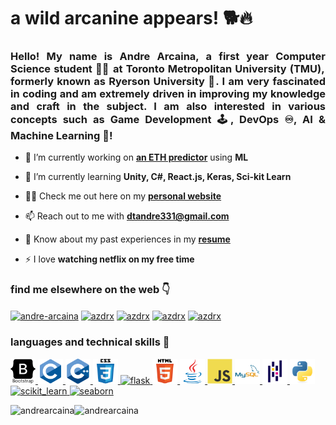 <h1 align="left">a wild arcanine appears! 🐕🔥</h1>
<h3 align="justify">Hello! My name is Andre Arcaina, a first year Computer Science student 👨‍💻 at Toronto Metropolitan University (TMU), formerly known as Ryerson University 🏫. I am very fascinated in coding and am extremely driven in improving my knowledge and craft in the subject. I am also interested in various concepts such as Game Development 🕹️, DevOps ♾️, AI & Machine Learning 🤖!</h3>

- 🔭 I’m currently working on [**an ETH predictor**](https://github.com/andrearcaina/eth-predictor) using **ML**

- 🌱 I’m currently learning  **Unity, C#, React.js, Keras, Sci-kit Learn**

- 👨‍💻 Check me out here on my [**personal website**](https://andrearcaina.github.io/)

- 📫 Reach out to me with **dtandre331@gmail.com**

- 📄 Know about my past experiences in my [**resume**](https://andrearcaina.github.io/resumes/Resume_4.pdf)

- ⚡ I love **watching netflix on my free time**

<h3 align="left">find me elsewhere on the web 👇</h3>
    <p align="left">
      <a href="https://linkedin.com/in/andre-arcaina" target="blank"
        ><img
          align="center"
          src="https://raw.githubusercontent.com/rahuldkjain/github-profile-readme-generator/master/src/images/icons/Social/linked-in-alt.svg"
          alt="andre-arcaina"
          height="30"
          width="40"
      /></a>
      <a href="https://instagram.com/azdrx" target="blank"
        ><img
          align="center"
          src="https://raw.githubusercontent.com/rahuldkjain/github-profile-readme-generator/master/src/images/icons/Social/instagram.svg"
          alt="azdrx"
          height="30"
          width="40"
      /></a>
      <a href="https://www.leetcode.com/andrearcaina" target="blank"
        ><img
          align="center"
          src="https://raw.githubusercontent.com/rahuldkjain/github-profile-readme-generator/master/src/images/icons/Social/leet-code.svg"
          alt="azdrx"
          height="30"
          width="40"
      /></a>
      <a href="https://www.kaggle.com/andrearcaina" target="blank"
        ><img
          align="center"
          src="https://raw.githubusercontent.com/rahuldkjain/github-profile-readme-generator/master/src/images/icons/Social/kaggle.svg"
          alt="azdrx"
          height="30"
          width="40"
      /></a>
      <a href="https://devpost.com/andrearcaina" target="blank"
        ><img
          align="center"
          src="https://seeklogo.com/images/D/devpost-logo-95FF685C5D-seeklogo.com.png"
          alt="azdrx"
          height="30"
          width="40"
      /></a>
    </p>

<h3 align="left">languages and technical skills 🤖</h3>
    <p align="left">
      <a href="https://getbootstrap.com" target="_blank" rel="noreferrer">
        <img
          src="https://raw.githubusercontent.com/devicons/devicon/master/icons/bootstrap/bootstrap-plain-wordmark.svg"
          alt="bootstrap"
          width="40"
          height="40"
        />
      </a>
      <a
        href="https://www.cprogramming.com/"
        target="_blank"
        rel="noreferrer"
      >
        <img
          src="https://raw.githubusercontent.com/devicons/devicon/master/icons/c/c-original.svg"
          alt="c"
          width="40"
          height="40"
        />
      </a>
      <a
        href="https://www.w3schools.com/cpp/"
        target="_blank"
        rel="noreferrer"
      >
        <img
          src="https://raw.githubusercontent.com/devicons/devicon/master/icons/cplusplus/cplusplus-original.svg"
          alt="cplusplus"
          width="40"
          height="40"
        />
      </a>
      <a
        href="https://www.w3schools.com/css/"
        target="_blank"
        rel="noreferrer"
      >
        <img
          src="https://raw.githubusercontent.com/devicons/devicon/master/icons/css3/css3-original-wordmark.svg"
          alt="css3"
          width="40"
          height="40"
        />
      </a>
      <a
        href="https://flask.palletsprojects.com/"
        target="_blank"
        rel="noreferrer"
      >
        <img
          src="https://www.vectorlogo.zone/logos/pocoo_flask/pocoo_flask-icon.svg"
          alt="flask"
          width="40"
          height="40"
        />
      </a>
      <a href="https://www.w3.org/html/" target="_blank" rel="noreferrer">
        <img
          src="https://raw.githubusercontent.com/devicons/devicon/master/icons/html5/html5-original-wordmark.svg"
          alt="html5"
          width="40"
          height="40"
        />
      </a>
      <a href="https://www.java.com" target="_blank" rel="noreferrer">
        <img
          src="https://raw.githubusercontent.com/devicons/devicon/master/icons/java/java-original.svg"
          alt="java"
          width="40"
          height="40"
        />
      </a>
      <a
        href="https://developer.mozilla.org/en-US/docs/Web/JavaScript"
        target="_blank"
        rel="noreferrer"
      >
        <img
          src="https://raw.githubusercontent.com/devicons/devicon/master/icons/javascript/javascript-original.svg"
          alt="javascript"
          width="40"
          height="40"
        />
      </a>
      <a href="https://www.mysql.com/" target="_blank" rel="noreferrer">
        <img
          src="https://raw.githubusercontent.com/devicons/devicon/master/icons/mysql/mysql-original-wordmark.svg"
          alt="mysql"
          width="40"
          height="40"
        />
      </a>
      <a href="https://pandas.pydata.org/" target="_blank" rel="noreferrer">
        <img
          src="https://raw.githubusercontent.com/devicons/devicon/2ae2a900d2f041da66e950e4d48052658d850630/icons/pandas/pandas-original.svg"
          alt="pandas"
          width="40"
          height="40"
        />
      </a>
      <a href="https://www.python.org" target="_blank" rel="noreferrer">
        <img
          src="https://raw.githubusercontent.com/devicons/devicon/master/icons/python/python-original.svg"
          alt="python"
          width="40"
          height="40"
        />
      </a>
      <a href="https://scikit-learn.org/" target="_blank" rel="noreferrer">
        <img
          src="https://upload.wikimedia.org/wikipedia/commons/0/05/Scikit_learn_logo_small.svg"
          alt="scikit_learn"
          width="40"
          height="40"
        />
      </a>
      <a href="https://seaborn.pydata.org/" target="_blank" rel="noreferrer">
        <img
          src="https://seaborn.pydata.org/_images/logo-mark-lightbg.svg"
          alt="seaborn"
          width="40"
          height="40"
        />
      </a>
    </p>
<div> <img align="left" src="https://github-readme-stats-git-masterrstaa-rickstaa.vercel.app/api/top-langs/?username=andrearcaina&show_icons=true&locale=en&layout=compact" alt="andrearcaina" /><img align="left" src="https://github-readme-streak-stats.herokuapp.com/?user=andrearcaina&" alt="andrearcaina" /></div>
